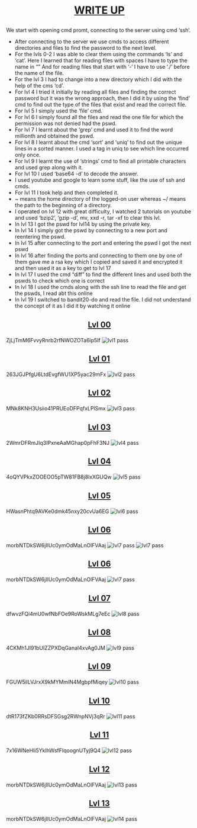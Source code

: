 # <p align="center"><ins>**WRITE UP**</ins></p>
We start with opening cmd promt, connecting to the server using cmd ‘ssh’.
- After connecting to the server we use cmds to access different directories and files to find the password to the next level. 
-	For the lvls 0-2 I was able to clear them using the commands ‘ls’ and ‘cat’.
Here I learned that for reading files with spaces I have to type the name in  “”
And for reading files that start with ‘-‘ I have to use ‘./’ before the name of the file.
-	For the lvl 3 I had to change into a new directory which I did with the help of the cms ‘cd’.
-	For lvl 4 I tried it initially by reading all files and finding the correct password but it was the wrong approach, then I did it by using the ‘find’ cmd to find out the type of the files that exist and read the correct file.
-	For lvl 5 I simply used the ‘file’ cmd. 
-	For lvl 6 I simply found all the files and read the one file for which the permission was not denied had the pswd.
- For lvl 7 I learnt about the ‘grep’ cmd and used it to find the word millionth and obtained the pswd.
-	For lvl 8 I learnt about the cmd ‘sort’ and ‘uniq’ to find out the unique lines in a sorted manner. I used a tag in uniq to see which line occurred only once.
-	For lvl 9 I learnt the use of ‘strings’ cmd to find all printable characters and used grep along with it.
-	For lvl 10 I used ‘base64 -d’ to decode the answer.
-	I used youtube and google to learn some stuff, like the use of ssh and cmds.
-	For lvl 11 I took help and then completed it.
-	~ means the home directory of the logged-on user whereas ~/ means the path to the beginning of a directory.
-	I operated on lvl 12 with great difficulty, I watched 2 tutorials on youtube and used ‘bzip2’, ‘gzip -d’, mv, xxd -r, tar -xf to clear this lvl.
-	In lvl 13 I got the pswd for lvl14 by using the private key.
-	In lvl 14 I simply got the pswd by connecting to a new port and reentering the pswd.
-	In lvl 15 after connecting to the port and entering the pswd I got the next pswd
-	In lvl 16 after finding the ports and connecting to them one by one of them gave me a rsa key which I copied and saved it and encrypted it and then used it as a key to get to lvl 17
-	In lvl 17 I used the cmd “diff” to find the different lines and used both the pswds to check which one is correct
-	In lvl 18 I used the cmds along with the ssh line to read the file and get the pswds, I read abt this online
-	In lvl 19 I switched to bandit20-do and read the file. I did not understand the concept of it as I did it by watching it online

## <p align="center"><ins>Lvl 00</ins>
ZjLjTmM6FvvyRnrb2rfNWOZOTa6ip5If
![lvl1 pass](images/Screenshot%202024-10-11%20120045.png)
</p>

## <p align="center"><ins>Lvl 01</ins>
263JGJPfgU6LtdEvgfWU1XP5yac29mFx
![lvl2 pass](images/Screenshot%202024-10-11%20120718.png)
</p>

## <p align="center"><ins>Lvl 02</ins>
MNk8KNH3Usiio41PRUEoDFPqfxLPlSmx
![lvl3 pass](images/Screenshot%202024-10-11%20121012.png)
</p>

## <p align="center"><ins>Lvl 03</ins>
2WmrDFRmJIq3IPxneAaMGhap0pFhF3NJ
![lvl4 pass](images/Screenshot%202024-10-11%20121231.png)
</p>

## <p align="center"><ins>Lvl 04</ins>
4oQYVPkxZOOEOO5pTW81FB8j8lxXGUQw
![lvl5 pass](images/Screenshot%202024-10-11%20121659.png)
</p>

## <p align="center"><ins>Lvl 05</ins>
HWasnPhtq9AVKe0dmk45nxy20cvUa6EG
![lvl6 pass](images/Screenshot%202024-10-11%20131307.png)
</p>

## <p align="center"><ins>Lvl 06</ins>
morbNTDkSW6jIlUc0ymOdMaLnOlFVAaj
![lvl7 pass](images/Screenshot%202024-10-11%20131658.png)
![lvl7 pass](images/Screenshot%202024-10-11%20131738.png)
</p>

## <p align="center"><ins>Lvl 06</ins>
morbNTDkSW6jIlUc0ymOdMaLnOlFVAaj
![lvl7 pass](images/Screenshot%202024-10-11%20131658.png)
</p>

## <p align="center"><ins>Lvl 07</ins>
dfwvzFQi4mU0wfNbFOe9RoWskMLg7eEc
![lvl8 pass](images/Screenshot%202024-10-11%20132320.png)
</p>

## <p align="center"><ins>Lvl 08</ins>
4CKMh1JI91bUIZZPXDqGanal4xvAg0JM
![lvl9 pass](images/Screenshot%202024-10-11%20132603.png)
</p>

## <p align="center"><ins>Lvl 09</ins>
FGUW5ilLVJrxX9kMYMmlN4MgbpfMiqey
![lvl10 pass](images/Screenshot%202024-10-11%20132825.png)
</p>

## <p align="center"><ins>Lvl 10</ins>
dtR173fZKb0RRsDFSGsg2RWnpNVj3qRr
![lvl11 pass](images/Screenshot%202024-10-13%20174250.png)
</p>

## <p align="center"><ins>Lvl 11</ins>
7x16WNeHIi5YkIhWsfFIqoognUTyj9Q4
![lvl12 pass](images/Screenshot%202024-10-13%20175443.png)
</p>

## <p align="center"><ins>Lvl 12</ins>
morbNTDkSW6jIlUc0ymOdMaLnOlFVAaj
![lvl13 pass](images/Screenshot%202024-10-11%20131658.png)
</p>

## <p align="center"><ins>Lvl 13</ins>
morbNTDkSW6jIlUc0ymOdMaLnOlFVAaj
![lvl14 pass](images/Screenshot%202024-10-11%20131658.png)
</p>